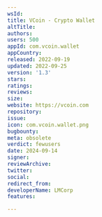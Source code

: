 ```yaml
---
wsId: 
title: VCoin - Crypto Wallet
altTitle: 
authors: 
users: 500
appId: com.vcoin.wallet
appCountry: 
released: 2022-09-19
updated: 2022-09-25
version: '1.3'
stars: 
ratings: 
reviews: 
size: 
website: https://vcoin.com
repository: 
issue: 
icon: com.vcoin.wallet.png
bugbounty: 
meta: obsolete
verdict: fewusers
date: 2024-09-14
signer: 
reviewArchive: 
twitter: 
social: 
redirect_from: 
developerName: LMCorp
features: 

---
```


